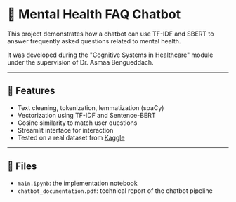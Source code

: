 # 🧠 Mental Health FAQ Chatbot

This project demonstrates how a chatbot can use TF-IDF and SBERT to answer frequently asked questions related to mental health.

It was developed during the "Cognitive Systems in Healthcare" module under the supervision of Dr. Asmaa Bengueddach.

---

## 🚀 Features

- Text cleaning, tokenization, lemmatization (spaCy)
- Vectorization using TF-IDF and Sentence-BERT
- Cosine similarity to match user questions
- Streamlit interface for interaction
- Tested on a real dataset from [Kaggle](https://www.kaggle.com/datasets/narendrageek/mental-health-faq-for-chatbot)

---

## 📂 Files

- `main.ipynb`: the implementation notebook
- `chatbot_documentation.pdf`: technical report of the chatbot pipeline
